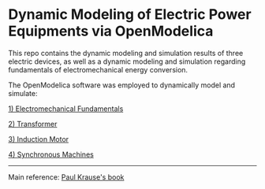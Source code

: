 # Dynamic Modeling of Electric Power Equipments via OpenModelica

This repo contains the dynamic modeling and simulation results of three electric devices, as well as a dynamic modeling and simulation regarding fundamentals of electromechanical energy conversion.

The OpenModelica software was employed to dynamically model and simulate:

[1) Electromechanical Fundamentals](dynamic_modeling_fundamentals/)

[2) Transformer](dynamic_modeling_transformer/)

[3) Induction Motor](dynamic_modeling_induction_motor/)

[4) Synchronous Machines](dynamic_modeling_synchronous_machines/)

---
Main reference: [Paul Krause's book](https://www.amazon.com/Analysis-Electric-Machinery-Drive-Systems-dp-111802429X/dp/111802429X/ref=dp_ob_title_bk)
